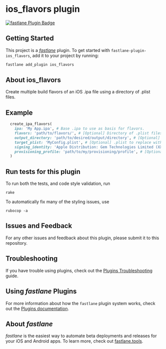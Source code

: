 # ios_flavors plugin

[![fastlane Plugin Badge](https://rawcdn.githack.com/fastlane/fastlane/master/fastlane/assets/plugin-badge.svg)](https://rubygems.org/gems/fastlane-plugin-ios_flavors)

## Getting Started

This project is a [_fastlane_](https://github.com/fastlane/fastlane) plugin. To get started with `fastlane-plugin-ios_flavors`, add it to your project by running:

```bash
fastlane add_plugin ios_flavors
```

## About ios_flavors

Create multiple build flavors of an iOS .ipa file using a directory of .plist files.

## Example

```ruby
  create_ipa_flavors(
    ipa: 'My App.ipa', # Base .ipa to use as basis for flavors.
    flavors: 'path/to/flavors/', # [Optional] Directory of .plist files to use as inputs (each creates a new flavor) (default: 'fastlane/flavors')
    output_directory: 'path/to/desired/output/directory', # [Optional] Directory to place flavors in. (default: 'fastlane/build_output/flavors')
    target_plist: 'MyConfig.plist', # [Optional] .plist to replace with each flavor. (default: 'Info.plist')
    signing_identity: 'Apple Distribution: Gem Technologies Limited (XXXXXXXXXXX)', # Signing identity with which to sign your flavor .ipa's
    provisioning_profile: 'path/to/my/provisioning/profile', # [Optional, will attempt to automatically detect] Provisioning profile with which to sign your flavor .ipa's
  )
```

## Run tests for this plugin

To run both the tests, and code style validation, run

```
rake
```

To automatically fix many of the styling issues, use
```
rubocop -a
```

## Issues and Feedback

For any other issues and feedback about this plugin, please submit it to this repository.

## Troubleshooting

If you have trouble using plugins, check out the [Plugins Troubleshooting](https://docs.fastlane.tools/plugins/plugins-troubleshooting/) guide.

## Using _fastlane_ Plugins

For more information about how the `fastlane` plugin system works, check out the [Plugins documentation](https://docs.fastlane.tools/plugins/create-plugin/).

## About _fastlane_

_fastlane_ is the easiest way to automate beta deployments and releases for your iOS and Android apps. To learn more, check out [fastlane.tools](https://fastlane.tools).
